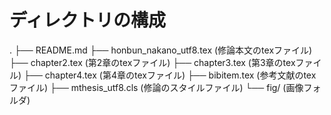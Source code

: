 # ディレクトリの構成
.
├── README.md
├── honbun_nakano_utf8.tex (修論本文のtexファイル)
├── chapter2.tex (第2章のtexファイル)
├── chapter3.tex (第3章のtexファイル)
├── chapter4.tex (第4章のtexファイル)
├── bibitem.tex (参考文献のtexファイル)
├── mthesis_utf8.cls (修論のスタイルファイル)
└── fig/ (画像フォルダ)